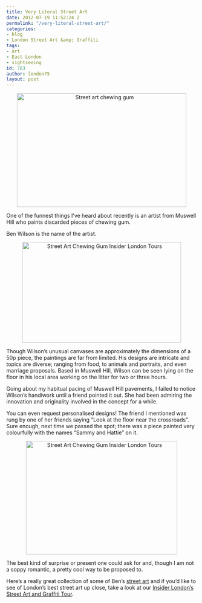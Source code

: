 ```yaml
---
title: Very Literal Street Art
date: 2012-07-19 11:52:24 Z
permalink: "/very-literal-street-art/"
categories:
- blog
- London Street Art &amp; Graffiti
tags:
- art
- East London
- sightseeing
id: 783
author: london75
layout: post
---
```


<p style="text-align: center">
  <img class="aligncenter" src="http://www.lifeartworks.com/wp-content/uploads/2011/01/Chewing-Gum-Art-3.jpg" alt="Street art chewing gum" width="448" height="301" />
</p>

One of the funnest things I&#8217;ve heard about recently is an artist from Muswell Hill who paints discarded pieces of chewing gum.

<div>
  <p>
    Ben Wilson is the name of the artist.
  </p>

  <p style="text-align: center">
    <img class="aligncenter" src="http://4.bp.blogspot.com/-gydh4PlJM9I/TdAv8p2HcBI/AAAAAAAAE0E/ST_dZsgYYsM/s1600/ben-wilson-02.jpg" alt="Street Art Chewing Gum Insider London Tours" width="420" height="266" />
  </p>

  <p>
    Though Wilson’s unusual canvases are approximately the dimensions of a 50p piece, the paintings are far from limited. His designs are intricate and topics are diverse; ranging from food, to animals and portraits, and even marriage proposals. Based in Muswell Hill, Wilson can be seen lying on the floor in his local area working on the litter for two or three hours.
  </p>

  <p>
    Going about my habitual pacing of Muswell Hill pavements, I failed to notice Wilson’s handiwork until a friend pointed it out. She had been admiring the innovation and originality involved in the concept for a while.
  </p>

  <p>
    You can even request personalised designs! The friend I mentioned was rung by one of her friends saying “Look at the floor near the crossroads”. Sure enough, next time we passed the spot; there was a piece painted very colourfully with the names “Sammy and Hattie” on it.
  </p>

  <p style="text-align: center">
    <img class="aligncenter" src="http://2.bp.blogspot.com/-l1yPtLDM4ag/TdAv9Pc3iCI/AAAAAAAAE0U/p5780u6LkX8/s400/ben-wilson-03.jpg" alt="Street Art Chewing Gum Insider London Tours" width="400" height="300" />
  </p>

  <p>
    The best kind of surprise or present one could ask for and, though I am not a soppy romantic, a pretty cool way to be proposed to.
  </p>

  <p>
    Here&#8217;s a really great collection of some of Ben&#8217;s <a title="Amazing Bubblegum Art by Ben Wilson" href="http://www.lifeartworks.com/amazing-bubblegum-art-ben-wilson/">street art</a> and if you&#8217;d like to see of London&#8217;s best street art up close, take a look at our <a title="Insider London's Street Art Tour" href="http://www.insider-london.co.uk/london-graffiti-artists-walking-tours/">Insider London&#8217;s Street Art and Graffiti Tour</a>.
  </p>
</div>

<div>
</div>
